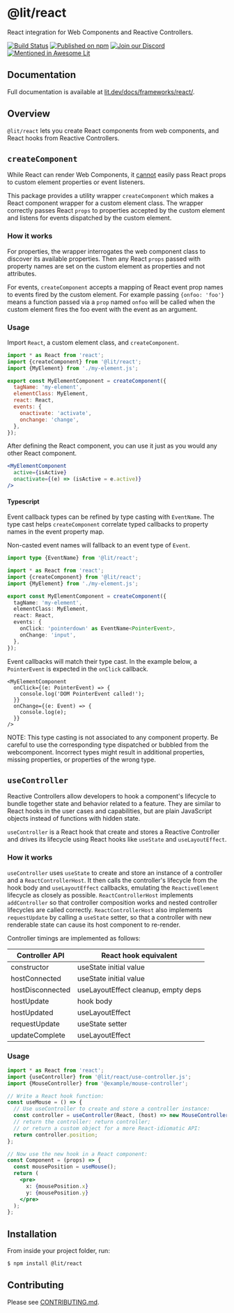 # @lit/react

React integration for Web Components and Reactive Controllers.

[![Build Status](https://github.com/lit/lit/workflows/Tests/badge.svg)](https://github.com/lit/lit/actions?query=workflow%3ATests)
[![Published on npm](https://img.shields.io/npm/v/@lit/react.svg?logo=npm)](https://www.npmjs.com/package/@lit/react)
[![Join our Discord](https://img.shields.io/badge/discord-join%20chat-5865F2.svg?logo=discord&logoColor=fff)](https://lit.dev/discord/)
[![Mentioned in Awesome Lit](https://awesome.re/mentioned-badge.svg)](https://github.com/web-padawan/awesome-lit)

## Documentation

Full documentation is available at
[lit.dev/docs/frameworks/react/](https://lit.dev/docs/frameworks/react/).

## Overview

`@lit/react` lets you create React components from web components, and React
hooks from Reactive Controllers.

## `createComponent`

While React can render Web Components, it [cannot](https://custom-elements-everywhere.com/libraries/react/results/results.html)
easily pass React props to custom element properties or event listeners.

This package provides a utility wrapper `createComponent` which makes a
React component wrapper for a custom element class. The wrapper correctly
passes React `props` to properties accepted by the custom element and listens
for events dispatched by the custom element.

### How it works

For properties, the wrapper interrogates the web component class to discover
its available properties. Then any React `props` passed with property names are
set on the custom element as properties and not attributes.

For events, `createComponent` accepts a mapping of React event prop names
to events fired by the custom element. For example passing `{onfoo: 'foo'}`
means a function passed via a `prop` named `onfoo` will be called when the
custom element fires the foo event with the event as an argument.

### Usage

Import `React`, a custom element class, and `createComponent`.

```js
import * as React from 'react';
import {createComponent} from '@lit/react';
import {MyElement} from './my-element.js';

export const MyElementComponent = createComponent({
  tagName: 'my-element',
  elementClass: MyElement,
  react: React,
  events: {
    onactivate: 'activate',
    onchange: 'change',
  },
});
```

After defining the React component, you can use it just as you would any other
React component.

```jsx
<MyElementComponent
  active={isActive}
  onactivate={(e) => (isActive = e.active)}
/>
```

#### Typescript

Event callback types can be refined by type casting with `EventName`. The
type cast helps `createComponent` correlate typed callbacks to property names in
the event property map.

Non-casted event names will fallback to an event type of `Event`.

```ts
import type {EventName} from '@lit/react';

import * as React from 'react';
import {createComponent} from '@lit/react';
import {MyElement} from './my-element.js';

export const MyElementComponent = createComponent({
  tagName: 'my-element',
  elementClass: MyElement,
  react: React,
  events: {
    onClick: 'pointerdown' as EventName<PointerEvent>,
    onChange: 'input',
  },
});
```

Event callbacks will match their type cast. In the example below, a
`PointerEvent` is expected in the `onClick` callback.

```tsx
<MyElementComponent
  onClick={(e: PointerEvent) => {
    console.log('DOM PointerEvent called!');
  }}
  onChange={(e: Event) => {
    console.log(e);
  }}
/>
```

NOTE: This type casting is not associated to any component property. Be
careful to use the corresponding type dispatched or bubbled from the
webcomponent. Incorrect types might result in additional properties, missing
properties, or properties of the wrong type.

## `useController`

Reactive Controllers allow developers to hook a component's lifecycle to bundle
together state and behavior related to a feature. They are similar to React
hooks in the user cases and capabilities, but are plain JavaScript objects
instead of functions with hidden state.

`useController` is a React hook that create and stores a Reactive Controller
and drives its lifecycle using React hooks like `useState` and
`useLayoutEffect`.

### How it works

`useController` uses `useState` to create and store an instance of a controller and a `ReactControllerHost`. It then calls the controller's lifecycle from the hook body and `useLayoutEffect` callbacks, emulating the `ReactiveElement` lifecycle as closely as possible. `ReactControllerHost` implements `addController` so that controller composition works and nested controller lifecycles are called correctly. `ReactControllerHost` also implements `requestUpdate` by calling a `useState` setter, so that a controller with new renderable state can cause its host component to re-render.

Controller timings are implemented as follows:

| Controller API   | React hook equivalent               |
| ---------------- | ----------------------------------- |
| constructor      | useState initial value              |
| hostConnected    | useState initial value              |
| hostDisconnected | useLayoutEffect cleanup, empty deps |
| hostUpdate       | hook body                           |
| hostUpdated      | useLayoutEffect                     |
| requestUpdate    | useState setter                     |
| updateComplete   | useLayoutEffect                     |

### Usage

```jsx
import * as React from 'react';
import {useController} from '@lit/react/use-controller.js';
import {MouseController} from '@example/mouse-controller';

// Write a React hook function:
const useMouse = () => {
  // Use useController to create and store a controller instance:
  const controller = useController(React, (host) => new MouseController(host));
  // return the controller: return controller;
  // or return a custom object for a more React-idiomatic API:
  return controller.position;
};

// Now use the new hook in a React component:
const Component = (props) => {
  const mousePosition = useMouse();
  return (
    <pre>
      x: {mousePosition.x}
      y: {mousePosition.y}
    </pre>
  );
};
```

## Installation

From inside your project folder, run:

```bash
$ npm install @lit/react
```

## Contributing

Please see [CONTRIBUTING.md](../../../CONTRIBUTING.md).
